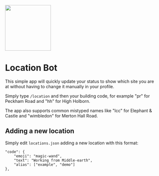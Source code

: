 <img src="https://github.com/ual-cci/location-bot/raw/main/_assets/location.png" height="150px" />

# Location Bot
This simple app will quickly update your status to show which site you are at without having to change it manually in your profile.

Simply type `/location` and then your building code, for example "pr" for Peckham Road and "hh" for High Holborn.

The app also supports common mistyped names like "lcc" for Elephant & Castle and "wimbledon" for Merton Hall Road.

## Adding a new location
Simply edit `locations.json` adding a new location with this format:

```
"code": {
	"emoji": "magic-wand",
	"text": "Working from Middle-earth",
	"alias": ["example", "demo"]
},
```